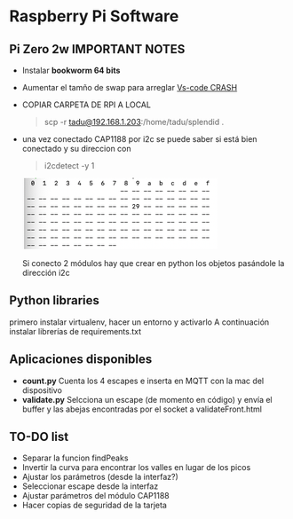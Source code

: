 # Raspberry Pi Software

## Pi Zero 2w IMPORTANT NOTES

* Instalar **bookworm 64 bits**
* Aumentar el tamño de swap para arreglar [Vs-code CRASH](https://pimylifeup.com/raspberry-pi-swap-file/)
  
* COPIAR CARPETA DE RPI A LOCAL

    > scp -r tadu@192.168.1.203:/home/tadu/splendid . 


* una vez conectado CAP1188 por i2c se puede saber si está bien conectado y su direccion con

    > i2cdetect -y 1

    ![alt text](image.png)

    Si conecto 2 módulos hay que crear en python los objetos pasándole la dirección i2c

## Python libraries

primero instalar virtualenv, hacer un entorno y activarlo
A continuación instalar librerías de requirements.txt

## Aplicaciones disponibles

* **count.py** Cuenta los 4 escapes e inserta en MQTT con la mac del dispositivo
* **validate.py** Selcciona un escape (de momento en código) y envía el buffer y las abejas encontradas por el socket a validateFront.html

## TO-DO list

* Separar la funcion findPeaks
* Invertir la curva para encontrar los valles en lugar de los picos
* Ajustar los parámetros (desde la interfaz?)
* Seleccionar escape desde la interfaz
* Ajustar parámetros del módulo CAP1188
* Hacer copias de seguridad de la tarjeta